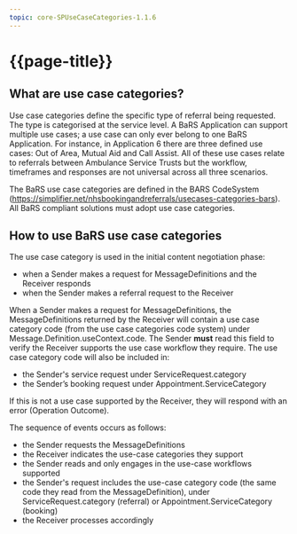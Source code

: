 ```yaml
---
topic: core-SPUseCaseCategories-1.1.6
---
```


# {{page-title}}

## What are use case categories?

Use case categories define the specific type of referral being requested.  The type is categorised at the service level.  A BaRS Application can support multiple use cases; a use case can only ever belong to one BaRS Application.  For instance, in Application 6 there are three defined use cases: Out of Area, Mutual Aid and Call Assist.  All of these use cases relate to referrals between Ambulance Service Trusts but the workflow, timeframes and responses are not universal across all three scenarios.  

The BaRS use case categories are defined in the BARS CodeSystem (https://simplifier.net/nhsbookingandreferrals/usecases-categories-bars).  All BaRS compliant solutions must adopt use case categories.

## How to use BaRS use case categories

The use case category is used in the initial content negotiation phase:
* when a Sender makes a request for MessageDefinitions and the Receiver responds
* when the Sender makes a referral request to the Receiver

 
When a Sender makes a request for MessageDefinitions, the MessageDefinitions returned by the Receiver will contain a use case category code (from the use case categories code system) under Message.Definition.useContext.code.  The Sender **must** read this field to verify the Receiver supports the use case workflow they require.  The use case category code will also be included in:
* the Sender's service request under ServiceRequest.category
* the Sender’s booking request under Appointment.ServiceCategory

If this is not a use case supported by the Receiver, they will respond with an error (Operation Outcome).
 
The sequence of events occurs as follows:
* the Sender requests the MessageDefinitions 
* the Receiver indicates the use-case categories they support
* the Sender reads and only engages in the use-case workflows supported
* the Sender's request includes the use-case category code (the same code they read from the MessageDefinition), under ServiceRequest.category (referral) or Appointment.ServiceCategory (booking)
* the Receiver processes accordingly








